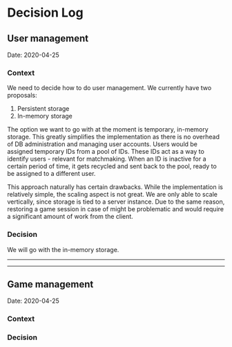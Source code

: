 # Decision Log

## User management
Date: 2020-04-25

### Context
We need to decide how to do user management. We currently have two proposals:
1. Persistent storage
2. In-memory storage

The option we want to go with at the moment is temporary, in-memory storage. 
This greatly simplifies the implementation as there is no overhead of DB administration
and managing user accounts. Users would be assigned temporary IDs from a pool of IDs. 
These IDs act as a way to identify users - relevant for matchmaking. When an ID is inactive
for a certain period of time, it gets recycled and sent back to the pool, ready to be assigned
to a different user.

This approach naturally has certain drawbacks. While the implementation is relatively simple,
the scaling aspect is not great. We are only able to scale vertically, since storage is tied
to a server instance. Due to the same reason, restoring a game session in case of  might be problematic
and would require a significant amount of work from the client.

### Decision
We will go with the in-memory storage.

---
---

## Game management
Date: 2020-04-25

### Context


### Decision